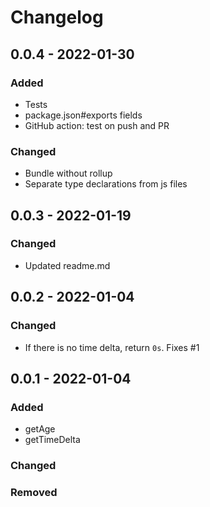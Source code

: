# Changelog

## 0.0.4 - 2022-01-30

### Added

- Tests
- package.json#exports fields
- GitHub action: test on push and PR

### Changed

- Bundle without rollup
- Separate type declarations from js files

## 0.0.3 - 2022-01-19

### Changed

- Updated readme.md

## 0.0.2 - 2022-01-04

### Changed

- If there is no time delta, return `0s`. Fixes #1

## 0.0.1 - 2022-01-04

### Added

- getAge
- getTimeDelta

### Changed

### Removed
